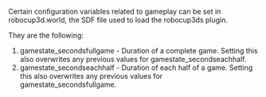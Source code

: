 Certain configuration variables related to gameplay can be set in robocup3d.world, the SDF file used to load the robocup3ds plugin. 

They are the following:  
1. gamestate_secondsfullgame - Duration of a complete game. Setting this also overwrites any previous values for gamestate_secondseachhalf.  
2. gamestate_secondseachhalf - Duration of each half of a game. Setting this also overwrites any previous values for gamestate_secondsfullgame.  
  